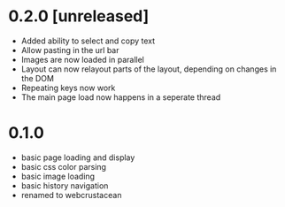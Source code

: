 0.2.0 [unreleased]
===================
- Added ability to select and copy text
- Allow pasting in the url bar
- Images are now loaded in parallel
- Layout can now relayout parts of the layout, depending on changes in the DOM
- Repeating keys now work
- The main page load now happens in a seperate thread


0.1.0
===================

- basic page loading and display
- basic css color parsing
- basic image loading
- basic history navigation
- renamed to webcrustacean

